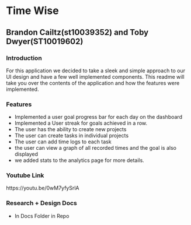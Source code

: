 <h1>Time Wise</h1>
<h2>Brandon Cailtz(st10039352) and Toby Dwyer(ST10019602)</h2>
<h3>Introduction</h3>
For this application we decided to take a sleek and simple approach to our UI design and have a few well implemented components.
This readme will take you over the contents of the application and how the features were implemented.

<h3>Features</h3>

 - Implemented a user goal progress bar for each day on the dashboard 
 - Implemented a User streak for goals achieved in a row.
 - The user has the ability to create new projects
 - The user can create tasks in individual projects
 - The user can add time logs to each task
 - the user can view a graph of all recorded times and the goal is also displayed
 - we added stats to the analytics page for more details.

<h3>Youtube Link</h3>
https://youtu.be/0wM7yfySrlA

<h3>Research + Design Docs</h3>

 - In Docs Folder in Repo
